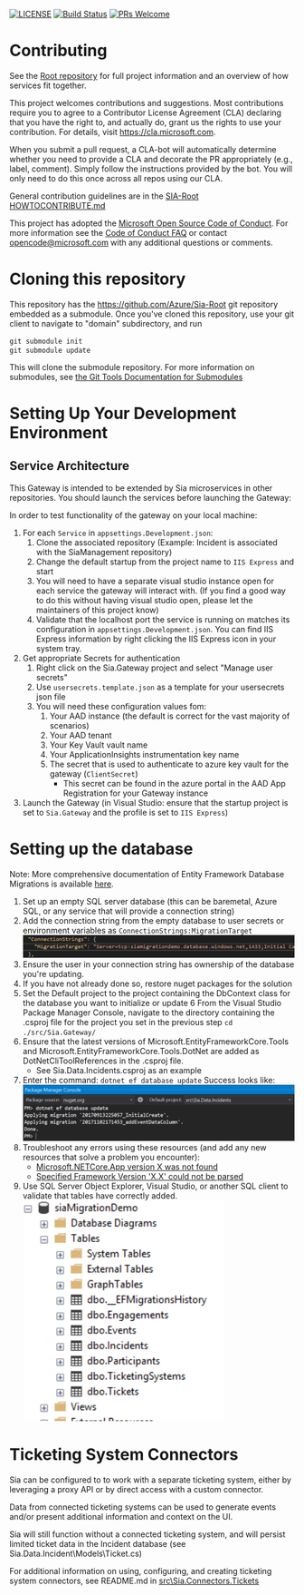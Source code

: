 [![LICENSE](https://img.shields.io/badge/license-MIT-blue.svg)](https://github.com/Azure/Sia-Gateway/blob/master/LICENSE)
[![Build Status](https://travis-ci.org/Azure/Sia-Gateway.svg?branch=master)](https://travis-ci.org/Azure/Sia-Gateway)
[![PRs Welcome](https://img.shields.io/badge/PRs-welcome-brightgreen.svg)](https://github.com/Azure/Sia-Root/blob/master/HOWTOCONTRIBUTE.md)

# Contributing

See the [Root repository](https://github.com/azure/Sia-Root) for full project information and an overview of how services fit together.

This project welcomes contributions and suggestions.  Most contributions require you to agree to a
Contributor License Agreement (CLA) declaring that you have the right to, and actually do, grant us
the rights to use your contribution. For details, visit https://cla.microsoft.com.

When you submit a pull request, a CLA-bot will automatically determine whether you need to provide
a CLA and decorate the PR appropriately (e.g., label, comment). Simply follow the instructions
provided by the bot. You will only need to do this once across all repos using our CLA.

General contribution guidelines are in the [SIA-Root HOWTOCONTRIBUTE.md](https://github.com/Azure/Sia-Root/blob/master/HOWTOCONTRIBUTE.md)

This project has adopted the [Microsoft Open Source Code of Conduct](https://opensource.microsoft.com/codeofconduct/).
For more information see the [Code of Conduct FAQ](https://opensource.microsoft.com/codeofconduct/faq/) or
contact [opencode@microsoft.com](mailto:opencode@microsoft.com) with any additional questions or comments.

# Cloning this repository

This repository has the https://github.com/Azure/Sia-Root git repository embedded as a submodule.
Once you've cloned this repository, use your git client to navigate to "domain" subdirectory, and run

```
git submodule init
git submodule update
```
This will clone the submodule repository. For more information on submodules, see [the Git Tools Documentation for Submodules](https://git-scm.com/book/en/v2/Git-Tools-Submodules)


# Setting Up Your Development Environment

## Service Architecture


This Gateway is intended to be extended by Sia microservices in other 
repositories. You should launch the services before launching the Gateway: 

In order to test functionality of the gateway on your local machine:
1. For each `Service` in `appsettings.Development.json`:
	1. Clone the associated repository (Example: Incident is associated with the SiaManagement repository)
	2. Change the default startup from the project name to `IIS Express` and start
	3. You will need to have a separate visual studio instance open for each service the gateway will interact with.
	   (If you find a good way to do this without having visual studio open, please let the maintainers of this project know)
	4. Validate that the localhost port the service is running on matches its configuration in `appsettings.Development.json`.
		You can find IIS Express information by right clicking the IIS Express icon in your system tray.
2. Get appropriate Secrets for authentication
	1. Right click on the Sia.Gateway project and select "Manage user secrets"
	2. Use `usersecrets.template.json` as a template for your usersecrets json file
	3. You will need these configuration values fom:
		1. Your AAD instance (the default is correct for the vast majority of scenarios)
		2. Your AAD tenant
		3. Your Key Vault vault name
		4. Your ApplicationInsights instrumentation key name
		5. The secret that is used to authenticate to azure key vault for the gateway (`ClientSecret`)
			* This secret can be found in the azure portal in the AAD App Registration for your Gateway instance
3. Launch the Gateway (in Visual Studio: ensure that the startup project is set to `Sia.Gateway` and the profile is set to `IIS Express`)

# Setting up the database

Note: More comprehensive documentation of Entity Framework Database Migrations is available [here](https://docs.microsoft.com/en-us/aspnet/core/data/ef-mvc/migrations).

1. Set up an empty SQL server database (this can be baremetal, Azure SQL, or any service that will provide a connection string)
2. Add the connection string from the empty database to user secrets or environment variables as `ConnectionStrings:MigrationTarget`
	![Example of MigrationTarget config](docs/images/MigrationConnectionConfig.PNG)
3. Ensure the user in your connection string has ownership of the database you're updating.
4. If you have not already done so, restore nuget packages for the solution
5. Set the Default project to the project containing the DbContext class for the database you want to initialize or update
6 From the Visual Studio Package Manager Console, navigate to the directory containing the .csproj file for the project you set in the previous step
	`cd ./src/Sia.Gateway/`
7. Ensure that the latest versions of Microsoft.EntityFrameworkCore.Tools and Microsoft.EntityFrameworkCore.Tools.DotNet are added as DotNetCliToolReferences in the .csproj file.
	* See Sia.Data.Incidents.csproj as an example
8. Enter the command:
	`dotnet ef database update`
	Success looks like: ![Successful output](docs/images/EfMigrationSuccess.PNG)
9. Troubleshoot any errors using these resources (and add any new resources that solve a problem you encounter):
	* [Microsoft.NETCore.App version X was not found](http://www.hanselman.com/blog/TheMysteryOfDotnetWatchAndMicrosoftNETCoreAppVersion110preview100110000WasNotFound.aspx)
	* [Specified Framework Version 'X.X' could not be parsed](https://developercommunity.visualstudio.com/content/problem/150697/the-specified-framework-version-20-could-not-be-pa.html)
10. Use SQL Server Object Explorer, Visual Studio, or another SQL client to validate that tables have correctly added.
	![Tables exist in database](docs/images/EfMigrationValidation.PNG)

# Ticketing System Connectors

Sia can be configured to to work with a separate ticketing system,
either by leveraging a proxy API or by direct access with a custom connector.

Data from connected ticketing systems can be used to generate events and/or present
additional information and context on the UI.

Sia will still function without a connected ticketing system, and will persist limited
ticket data in the Incident database (see Sia.Data.Incident\Models\Ticket.cs)

For additional information on using, configuring, and creating ticketing system
connectors, see README.md in [src\Sia.Connectors.Tickets](/tree/master/src/Sia.Connectors.Tickets)